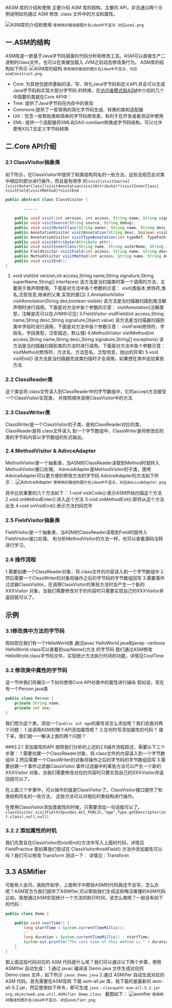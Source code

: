 #ASM 库的介绍和使用
主要介绍 ASM 库的结构、主要的 API，并且通过两个示例说明如何通过 ASM 修改 .class 文件中的方法和属性。

![ASM库的介绍和使用](https://upload-images.jianshu.io/upload_images/4179925-e6b0a552b88874bd.png)
`使用相对路径是图片在idea中不显示 对应asm1.png`

## 一.ASM的结构
ASM库是一款基于Java字节码层面的代码分析和修改工具。ASM可以直接生产二进制的class文件，也可以在类被加载入
JVM之前动态修改类行为。
ASM库的结构如下所示
![ASM库的结构](https://upload-images.jianshu.io/upload_images/4179925-d4f950ec94a12cde.png)
`使用相对路径的图片在idea中不显示，对应asmConstruct.png`

* Core: 为其他包提供基础的读、写、转化Java字节码和定义API,并且可以生成Java字节码和实现大部分字节码
的转换，在[访问者模式和ASM](https://www.jianshu.com/p/e4b8cb0b3204)中介绍的几个中国要的类就在Core API中：
* Tree: 提供了Java字节码在内存中的表现
* Commons:提供了一些常用的简化字节码生成、转换的类和适配器
* Util：包含一些帮助类和简单的字节码修改类，有利于在开发或者测试中使用
* XML: 提供一个适配器将XML和SAX-comliant转换成字节码结构，可以允许使用XSLT去定义字节码转换

## 二.Core API介绍
### 2.1 ClassVisitor抽象类
如下所示，在ClassVisitor中提供了和类结构同名的一些方法，这些法规范会对类中相应的部分进行操作，而且是有顺序
的:`visit[visitSource][visitOuterClass](visitAnnotation|visitAttribute)*(visitInnerClass|
visitField|visitMethod)*visitEnd`

```java
public abstract class ClassVisitor {

        ......
    
    public void visit(int version, int access, String name, String signature, String superName, String[] interfaces);
    public void visitSource(String source, String debug);
    public void visitOuterClass(String owner, String name, String desc);
    public AnnotationVisitor visitAnnotation(String desc, boolean visible);
    public AnnotationVisitor visitTypeAnnotation(int typeRef, TypePath typePath, String desc, boolean visible);
    public void visitAttribute(Attribute attr);
    public void visitInnerClass(String name, String outerName, String innerName, int access);
    public FieldVisitor visitField(int access, String name, String desc, String signature, Object value);
    public MethodVisitor visitMethod(int access, String name, String desc, String signature, String[] exceptions);
    public void visitEnd();
}
```

1. void visit(int version,int access,String name,String signature,String superName,String[] interfaces)
该方法是当扫描类时第一个调用的方法，主要用于类声明使用。下面是对方法中各个参数的示意：
visit(类版本,修饰符,类名,泛型信息,继承的父类,实现的接口)
2.AnntationVisitor visitAnnotation(String des,boolean visible)
该方法是当扫描器扫描到类注解声明时进行调用。下面是对方法中各个参数的示意：
visitAnnotation(注解类型，注解是否可以在JVM中可见)
3.FieldVisitor visitField(int access,String name,String desc,String signature,Object value)
该方法是当扫描器扫描到类中字段时进行调用。下面是对方法中各个参数示意：
visitField(修饰符，字段名，字段类型，泛型描述，默认值)
4.MethodVisitor visitMethod(int access,String name,String desc,String signature,String[] exceptions)
该方法是当扫描器扫描到类的方法时进行调用。下面是对方法中各个参数示意：
visitMethod(修饰符，方法名，方法签名，泛型信息，抛出的异常)
5.void visitEnd()
该方法是当扫描器完成类扫描时才会调用，如果想在类中追加某些方法

### 2.2 ClassReader类
这个类会将.class文件读入到ClassReader中的字节数组中，它的accept方法接受一个ClassVisitor实现类，
并按照顺序调用ClassVisitor中的方法

### 2.3 ClassWriter类
ClassWriter是一个ClassVisitor的子类，是和ClassReader对应的类，ClassReader是将.class文件读入
到一个字节数组中，ClassWriter是将修改后的类的字节码内容以字节数组的形式输出。

### 2.4 MethodVisitor & AdivceAdapter
MethodVisitor是一个抽象类，当ASM的ClassReader读取到Method时就转入MethodVisitor接口处理。
AdviceAdapter是MethodVisitor的子类，使用AdviceAdapter可以更方便的修改方法的字节码
AdviceAdapter的方法如下所示：
![AdviceAdapter](https://upload-images.jianshu.io/upload_images/4179925-f5a428b729962860.png)
`使用相对路径的图片在idea中不显示，对应AdviceAdapter.png`

其中比较重要的几个方法如下：
1.void visitCode():表示ASM开始扫描这个方法
2.void onMethodEnter():进入这个方法
3.void onMethodExit():即将从这个方法出去
4.void onVisitEnd():表示方法扫码完毕

### 2.5 FieldVisitor抽象类
FieldVisitor是一个抽象类，当ASM的ClassReader读取到Field时就传入FieldVisitor接口处理。
和分析MethodVisitor的方法一样，也可以查看源码注释进行学习。

### 2.6 操作流程
1.需要创建一个ClassReader对象，将.class文件的内容读入到一个字节数组中
2.然后需要一个ClassWriter的对象将操作之后的字节码的字节数组回写
3.需要事件过滤器ClassVisitor。在调用ClassVisitor的某些方法时会产生一个新的XXXVisitor
对象，当我们需要修改对于的内容时只需要实现自己的XXXVisitor并返回就可以了。

## 示例
### 3.1修改类中方法的字节码
假如现在我们有一个HelloWorld类
通过javac HelloWorld.java和javap -verbose HelloWorld.class可以查看到sayName()方法
的字节码
我们通过ASM修改HelloWrold.class字节码文件，实现统计方法执行时间的功能，详情见CostTime

### 3.2 修改类中属性的字节码
这一节中我们将展示一下如何使用Core API对类中的属性进行操纵
假如说，现在有一个Person.java类
```java
public class Person {
    private String name;
    private int sex;
}
```
我们想为这个类，添加一个`public int age`的属性该怎么添加呢？我们会面对两个问题：
1.该调用ASM的哪个API添加属性呢？
2.在何时写添加属性的代码？
接下来，我们就一一解决上面的两个问题？

###3.2.1 添加属性的API
按照我们分析的上述的2.6操作流程叙述，需要以下三个步骤：
1.需要创建一个ClassReader对象，将.class文件的内容读入到一个字节数组中
2.然后需要一个ClassWriter的对象将操作之后的字节码的字节数组回写
3.需要创建一个事件过滤器ClassVisitor.事件过滤器中的某些方法可以产生一个新的XXXVisitor
对象，当我们需要修改对应的内容时只要实现自己的XXXVisitor并返回就可以了。

在上面三个步骤中，可以操作的就是ClassVisitor了。ClassVisitor接口提供了和类结构同名的一些方法，
这些方法可以对相应的类结构进行操作。

在使用ClassVisitor添加类属性的时候，只需要添加一句话就可以了。
`classVisitor.visitField(Opcodes.ACC_PUBLIC,"age",Type.getDescriptor(int.class),null,null)`

### 3.2.2 添加属性的时机
我们先暂且在ClassVisitor的visitEnd()方法中写入上面的代码，详情见FieldPractice
那如果我们尝试在 ClassVisitor#visitField() 方法中添加属性可以吗？我们可以修改 Transform 测试一下：
详情见：Transform


## 3.3 ASMifier
可能有人会问，我刚开始学，上面例子中那些ASM的代码我还不会写，怎么办呢？ASM官方为我们提供了ASMifier,可以帮助我们生成这些晦涩难懂的ASM代码
比如，我想通过ASM实现统计一个方法的执行时间，该怎么做呢？一般会有如下的代码：
```java
public class Demo {

    public void costTime() {
        long startTime = System.currentTimeMillis();
        // ......
        long duration = System.currentTimeMillis() - startTime;
        System.out.println("The cost time of this method is " + duration + " ms");
    }
}
```
那上面这段代码对应的 ASM 代码是什么呢？我们可以通过以下两个步骤，使用 ASMifier 自动生成：
1.通过 javac 编译该 Demo.java 文件生成对应的 Demo.class 文件，如下所示
`javac Demo.java`
2.通过 ASMifier 自动生成对应的 ASM 代码。首先需要在ASM官网 下载 asm-all.jar 库，我下载的是最新的 asm-all-5.2.jar，然后使用如下命令，即可生成
`java -classpath asm-all-5.2.jar org.objectweb.asm.util.ASMifier Demo.class `
截图如下：
![asmifier](https://upload-images.jianshu.io/upload_images/4179925-0cc8712718f08ea0.png)
`使用相对路径的图片在idea中不显示，对应asmifier.png`





























